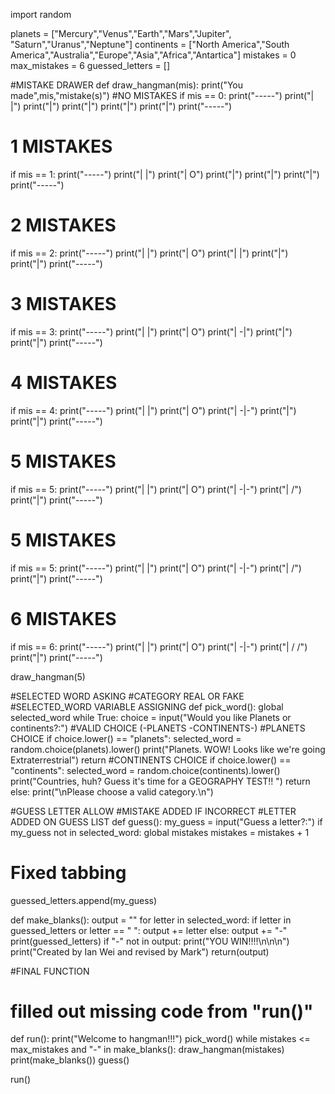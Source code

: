 import random

planets = ["Mercury","Venus","Earth","Mars","Jupiter", "Saturn","Uranus","Neptune"]
continents = ["North America","South America","Australia","Europe","Asia","Africa","Antartica"]
mistakes = 0
max_mistakes = 6
guessed_letters = []

#MISTAKE DRAWER
def draw_hangman(mis):
  print("You made",mis,"mistake(s)")
  #NO MISTAKES
  if mis == 0:
    print("-----")
    print("|   |")
    print("|")
    print("|")
    print("|")
    print("|")
    print("-----")
  # 1 MISTAKES
  if mis == 1:
    print("-----")
    print("|   |")
    print("|   O")
    print("|")
    print("|")
    print("|")
    print("-----")
  # 2 MISTAKES
  if mis == 2:
    print("-----")
    print("|   |")
    print("|   O")
    print("|   |")
    print("|")
    print("|")
    print("-----")
  # 3 MISTAKES
  if mis == 3:
    print("-----")
    print("|   |")
    print("|   O")
    print("|  -|")
    print("|")
    print("|")
    print("-----")
  # 4 MISTAKES
  if mis == 4:
    print("-----")
    print("|   |")
    print("|   O")
    print("|  -|-")
    print("|")
    print("|")
    print("-----")
  # 5 MISTAKES
  if mis == 5:
    print("-----")
    print("|   |")
    print("|   O")
    print("|  -|-")
    print("|  /")
    print("|")
    print("-----")
  # 5 MISTAKES
  if mis == 5:
    print("-----")
    print("|   |")
    print("|   O")
    print("|  -|-")
    print("|  /")
    print("|")
    print("-----")  
  # 6 MISTAKES
  if mis == 6:
    print("-----")
    print("|   |")
    print("|   O")
    print("|  -|-")
    print("|  / /")
    print("|")
    print("-----") 

    
draw_hangman(5)    
    
    
    
    
#SELECTED WORD ASKING
#CATEGORY REAL OR FAKE
#SELECTED_WORD VARIABLE ASSIGNING
def pick_word():
  global selected_word
  while True:
    choice = input("Would you like Planets or continents?:")
  #VALID CHOICE (-PLANETS -CONTINENTS-)
    #PLANETS CHOICE
    if choice.lower() == "planets":
      selected_word = random.choice(planets).lower()
      print("Planets. WOW! Looks like we're going Extraterrestrial")
      return
    #CONTINENTS CHOICE
    if choice.lower() == "continents":
      selected_word = random.choice(continents).lower()
      print("Countries, huh? Guess it's time for a GEOGRAPHY TEST!! ")
      return
    else:
      print("\nPlease choose a valid category.\n")

#GUESS LETTER ALLOW
#MISTAKE ADDED IF INCORRECT
#LETTER ADDED ON GUESS LIST
def guess():
  my_guess = input("Guess a letter?:")
  if my_guess not in selected_word:
    global mistakes
    mistakes = mistakes + 1
  # Fixed tabbing
  guessed_letters.append(my_guess)

def make_blanks():
  output = ""
  for letter in selected_word:
    if letter in guessed_letters or letter == " ":
      output += letter
    else:
      output += "-"
  print(guessed_letters)
  if "-" not in output:
    print("YOU WIN!!!!\n\n\n")
    print("Created by Ian Wei and revised by Mark")
  return(output)

#FINAL FUNCTION

# filled out missing code from "run()"
def run():
  print("Welcome to hangman!!!")
  pick_word()
  while mistakes <= max_mistakes and "-" in make_blanks():
    draw_hangman(mistakes)
    print(make_blanks())
    guess()

run()
